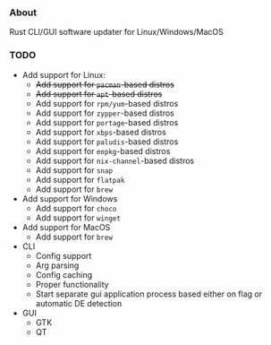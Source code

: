 ### About

Rust CLI/GUI software updater for Linux/Windows/MacOS

### TODO
* Add support for Linux:
  * ~~Add support for `pacman`-based distros~~
  * ~~Add support for `apt`-based distros~~
  * Add support for `rpm/yum`-based distros
  * Add support for `zypper`-based distros
  * Add support for `portage`-based distros
  * Add support for `xbps`-based distros
  * Add support for `paludis`-based distros
  * Add support for `eopkg`-based distros
  * Add support for `nix-channel`-based distros
  * Add support for `snap`
  * Add support for `flatpak`
  * Add support for `brew`
* Add support for Windows
  * Add support for `choco`
  * Add support for `winget`
* Add support for MacOS
  * Add support for `brew`
* CLI
  * Config support
  * Arg parsing
  * Config caching
  * Proper functionality
  * Start separate gui application process based either on flag or automatic DE detection 
* GUI
  * GTK
  * QT

